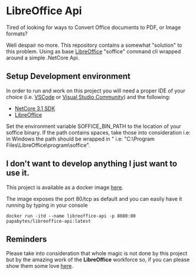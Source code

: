 # LibreOffice Api

Tired of looking for ways to Convert Office documents to PDF, or Image formats?

Well despair no more. This repository contains a somewhat "solution" to this problem. Using as base [LibreOffice](https://www.libreoffice.org/) "soffice" command cli wrapped around a simple .NetCore Api.


## Setup Development environment
In order to run and work on this project you will need a proper IDE of your choice (i.e. [VSCode](https://code.visualstudio.com/) or [Visual Studio Community](https://visualstudio.microsoft.com/vs/community/)) and the following:

*  [NetCore 3.1 SDK](https://dotnet.microsoft.com/download)
*  [LibreOffice](https://www.libreoffice.org/download/download/)


Set the environment variable SOFFICE_BIN_PATH to the location of your soffice binary. If the path contains spaces, take those into consideration i.e: in Windows the path should be wrapped in " i.e: "C:\Program Files\LibreOffice\program\soffice".

## I don't want to develop anything I just want to use it.

This project is available as a docker image [here](https://hub.docker.com/repository/docker/papabytes/libreoffice-api).

The image exposes the port 80/tcp as default and you can easily have it running by typing in your console

 `docker run -itd --name libreoffice-api -p 8080:80 papabytes/libreoffice-api:latest`

## Reminders

Please take into consideration that whole magic is not done by this project but by the amazing work of the **LibreOffice** workforce so, if you can please show them some love [here](https://www.libreoffice.org/donate/).